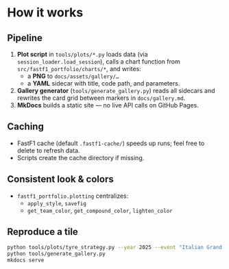 ﻿# How it works

## Pipeline
1. **Plot script** in `tools/plots/*.py` loads data (via `session_loader.load_session`), calls a chart
   function from `src/fastf1_portfolio/charts/*`, and writes:
   - a **PNG** to `docs/assets/gallery/…`
   - a **YAML** sidecar with title, code path, and parameters.
2. **Gallery generator** (`tools/generate_gallery.py`) reads all sidecars and rewrites the card grid
   between markers in `docs/gallery.md`.
3. **MkDocs** builds a static site — no live API calls on GitHub Pages.

## Caching
- FastF1 cache (default `.fastf1-cache/`) speeds up runs; feel free to delete to refresh data.
- Scripts create the cache directory if missing.

## Consistent look & colors
- `fastf1_portfolio.plotting` centralizes:
  - `apply_style`, `savefig`
  - `get_team_color`, `get_compound_color`, `lighten_color`

## Reproduce a tile
```bash
python tools/plots/tyre_strategy.py --year 2025 --event "Italian Grand Prix" --cache .fastf1-cache
python tools/generate_gallery.py
mkdocs serve
```